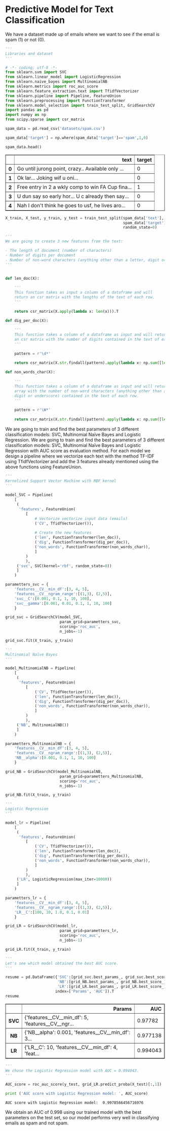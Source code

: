 # Predictive Model for Text Classification

We have a dataset made up of emails where we want to see if the email is spam (1) or not (0).


```python
'''
Libraries and dataset
'''

# -*- coding: utf-8 -*-
from sklearn.svm import SVC
from sklearn.linear_model import LogisticRegression
from sklearn.naive_bayes import MultinomialNB
from sklearn.metrics import roc_auc_score
from sklearn.feature_extraction.text import TfidfVectorizer
from sklearn.pipeline import Pipeline, FeatureUnion
from sklearn.preprocessing import FunctionTransformer
from sklearn.model_selection import train_test_split, GridSearchCV
import pandas as pd
import numpy as np
from scipy.sparse import csr_matrix

spam_data = pd.read_csv('datasets/spam.csv')

spam_data['target'] = np.where(spam_data['target']=='spam',1,0)

spam_data.head()
```




<div>
<style scoped>
    .dataframe tbody tr th:only-of-type {
        vertical-align: middle;
    }

    .dataframe tbody tr th {
        vertical-align: top;
    }

    .dataframe thead th {
        text-align: right;
    }
</style>
<table border="1" class="dataframe">
  <thead>
    <tr style="text-align: right;">
      <th></th>
      <th>text</th>
      <th>target</th>
    </tr>
  </thead>
  <tbody>
    <tr>
      <th>0</th>
      <td>Go until jurong point, crazy.. Available only ...</td>
      <td>0</td>
    </tr>
    <tr>
      <th>1</th>
      <td>Ok lar... Joking wif u oni...</td>
      <td>0</td>
    </tr>
    <tr>
      <th>2</th>
      <td>Free entry in 2 a wkly comp to win FA Cup fina...</td>
      <td>1</td>
    </tr>
    <tr>
      <th>3</th>
      <td>U dun say so early hor... U c already then say...</td>
      <td>0</td>
    </tr>
    <tr>
      <th>4</th>
      <td>Nah I don't think he goes to usf, he lives aro...</td>
      <td>0</td>
    </tr>
  </tbody>
</table>
</div>




```python
X_train, X_test, y_train, y_test = train_test_split(spam_data['text'], 
                                                    spam_data['target'], 
                                                    random_state=0)

'''
We are going to create 3 new features from the text:

- The length of document (number of characters)
- Number of digits per document
- Number of non-word characters (anything other than a letter, digit or underscore.)
'''


def len_doc(X):
    
    '''
    This function takes as input a column of a dataframe and will 
    return an csr matrix with the lengths of the text of each row.
    '''
    
    return csr_matrix(X.apply(lambda x: len(x))).T

def dig_per_doc(X):
    
    '''
    This function takes a column of a dataframe as input and will return 
    an csr matrix with the number of digits contained in the text of each row.
    '''
    
    pattern = r'\d*'
    
    return csr_matrix(X.str.findall(pattern).apply(lambda x: np.sum([len(k) for k in x if len(k)!=0]))).T

def non_words_char(X):
    
    '''
    This function takes a column of a dataframe as input and will return an 
    array with the number of non-word characters (anything other than a letter, 
    digit or underscore) contained in the text of each row.
    '''
    
    pattern = r'\W*'
    
    return csr_matrix(X.str.findall(pattern).apply(lambda x: np.sum([len(k) for k in x if len(k)!=0]))).T
```

We are going to train and find the best parameters of 3 different classification models: SVC, Multinomial Naïve Bayes and Logistic Regression. We are going to train and find the best parameters of 3 different classification models: SVC, Multinomial Naïve Bayes and Logistic Regression with AUC score as evaluation method. For each model we design a pipeline where we vectorize each text with the method TF-IDF using TfidfVectorizer and add the 3 features already mentioned using the above functions using FeatureUnion.


```python
'''
Kernelized Support Vector Machine with RBF kernel
'''
        
model_SVC = Pipeline(
    [
     (
      'features', FeatureUnion(
         [
             # Vectorize vectorize input data (emails)
             ('CV', TfidfVectorizer()), 
             
             # Create the new features
             ('len', FunctionTransformer(len_doc)),
             ('dig', FunctionTransformer(dig_per_doc)),
             ('non_words', FunctionTransformer(non_words_char)),
             ]
         )
         ),
     ('svc', SVC(kernel='rbf', random_state=0))
     ]
    ) 

parametters_svc = {
    'features__CV__min_df':[3, 4, 5],
    'features__CV__ngram_range':[(1,3), (2,5)],
    'svc__C':[0.001, 0.1, 1, 10, 100],
    'svc__gamma':[0.001, 0.01, 0.1, 1, 10, 100]
    }

grid_svc = GridSearchCV(model_SVC, 
                        param_grid=parametters_svc, 
                        scoring='roc_auc',
                        n_jobs=-1)

grid_svc.fit(X_train, y_train)

'''
Multinomial Naïve Bayes
'''

model_MultinomialNB = Pipeline(
    [
     (
      'features', FeatureUnion(
         [
             ('CV', TfidfVectorizer()), 
             ('len', FunctionTransformer(len_doc)),
             ('dig', FunctionTransformer(dig_per_doc)),
             ('non_words', FunctionTransformer(non_words_char)),
             ]
         )
         ),
     ('NB', MultinomialNB())
     ]
    ) 

parametters_MultinomialNB = {
    'features__CV__min_df':[3, 4, 5],
    'features__CV__ngram_range':[(1,3), (2,5)],
    'NB__alpha':[0.001, 0.1, 1, 10, 100]
    }

grid_NB = GridSearchCV(model_MultinomialNB, 
                        param_grid=parametters_MultinomialNB, 
                        scoring='roc_auc',
                        n_jobs=-1)

grid_NB.fit(X_train, y_train)

'''
Logistic Regression
'''

model_lr = Pipeline(
    [
     (
      'features', FeatureUnion(
         [
             ('CV', TfidfVectorizer()), 
             ('len', FunctionTransformer(len_doc)),
             ('dig', FunctionTransformer(dig_per_doc)),
             ('non_words', FunctionTransformer(non_words_char)),
             ]
         )
         ),
     ('LR', LogisticRegression(max_iter=10000))
     ]
    ) 

parametters_lr = {
    'features__CV__min_df':[3, 4, 5],
    'features__CV__ngram_range':[(1,3), (2,5)],
    'LR__C':[100, 10, 1.0, 0.1, 0.01]
    }

grid_LR = GridSearchCV(model_lr, 
                        param_grid=parametters_lr, 
                        scoring='roc_auc',
                        n_jobs=-1)

grid_LR.fit(X_train, y_train)

'''
Let's see which model obtained the best AUC score.
'''

resume = pd.DataFrame({'SVC':[grid_svc.best_params_, grid_svc.best_score_],
                       'NB':[grid_NB.best_params_, grid_NB.best_score_],
                       'LR':[grid_LR.best_params_, grid_LR.best_score_]}, 
                      index=['Params', 'AUC']).T    
resume
```




<div>
<style scoped>
    .dataframe tbody tr th:only-of-type {
        vertical-align: middle;
    }

    .dataframe tbody tr th {
        vertical-align: top;
    }

    .dataframe thead th {
        text-align: right;
    }
</style>
<table border="1" class="dataframe">
  <thead>
    <tr style="text-align: right;">
      <th></th>
      <th>Params</th>
      <th>AUC</th>
    </tr>
  </thead>
  <tbody>
    <tr>
      <th>SVC</th>
      <td>{'features__CV__min_df': 5, 'features__CV__ngr...</td>
      <td>0.97782</td>
    </tr>
    <tr>
      <th>NB</th>
      <td>{'NB__alpha': 0.001, 'features__CV__min_df': 3...</td>
      <td>0.977138</td>
    </tr>
    <tr>
      <th>LR</th>
      <td>{'LR__C': 10, 'features__CV__min_df': 4, 'feat...</td>
      <td>0.994043</td>
    </tr>
  </tbody>
</table>
</div>




```python
'''
We chose the Logistic Regression model with AUC = 0.994043.
'''

AUC_score = roc_auc_score(y_test, grid_LR.predict_proba(X_test)[:,1])

print ('AUC score with Logistic Regression model: ', AUC_score)
```

    AUC score with Logistic Regression model:  0.9978566456716976
    

We obtain an AUC of 0.998 using our trained model with the best parameters on the test set, so our model performs very well in classifying emails as spam and not spam.
